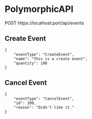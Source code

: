 # PolymorphicAPI

POST https://localhost:port/api/events

## Create Event
```
{
    "eventType": "CreateEvent",
    "name": "This is a create event",
    "quantity": 100
}
```

## Cancel Event

```
{
    "eventType": "CancelEvent",
    "id": 100,
    "reason": "Didn't like it."
}
```
